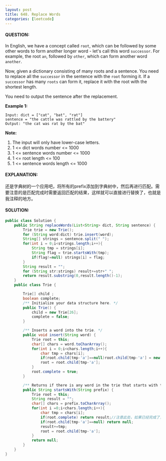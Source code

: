 ```yaml
---
layout: post
title: 648. Replace Words
categories: [leetcode]
---
```


#### QUESTION:

In English, we have a concept called `root`, which can be followed by some other words to form another longer word - let's call this word `successor`. For example, the root `an`, followed by `other`, which can form another word `another`.

Now, given a dictionary consisting of many roots and a sentence. You need to replace all the `successor` in the sentence with the `root` forming it. If a `successor` has many `roots` can form it, replace it with the root with the shortest length.

You need to output the sentence after the replacement.

**Example 1:**

```
Input: dict = ["cat", "bat", "rat"]
sentence = "the cattle was rattled by the battery"
Output: "the cat was rat by the bat"

```

**Note:**

1. The input will only have lower-case letters.
2. 1 <= dict words number <= 1000
3. 1 <= sentence words number <= 1000
4. 1 <= root length <= 100
5. 1 <= sentence words length <= 1000

#### EXPLANATION:

还是字典树的一个应用吧，将所有的prefix添加到字典树中，然后再进行匹配。需要注意的是匹配完成时需要返回匹配的结果，这样就可以直接进行替换了，也就是我注释的地方。

#### SOLUTION:

```JAVA
public class Solution {
    public String replaceWords(List<String> dict, String sentence) {
        Trie trie = new Trie();
        for (String word:dict) trie.insert(word);
        String[] strings = sentence.split(" ");
        for(int i = 0;i<strings.length;i++){
            String tmp = strings[i];
            String flag = trie.startsWith(tmp);
            if(flag!=null) strings[i] = flag;
        }
        String result = "";
        for (String str:strings) result+=str+" ";
        return result.substring(0,result.length()-1);
    }
    public class Trie {

        Trie[] child ;
        boolean complete;
        /** Initialize your data structure here. */
        public Trie() {
            child = new Trie[26];
            complete = false;
        }

        /** Inserts a word into the trie. */
        public void insert(String word) {
            Trie root = this;
            char[] chars = word.toCharArray();
            for(int i = 0;i<chars.length;i++){
                char tmp = chars[i];
                if(root.child[tmp-'a']==null)root.child[tmp-'a'] = new Trie();
                root = root.child[tmp-'a'];
            }
            root.complete = true;
        }

        /** Returns if there is any word in the trie that starts with the given prefix. */
        public String startsWith(String prefix) {
            Trie root = this;
            String result = "";
            char[] chars = prefix.toCharArray();
            for(int i =0;i<chars.length;i++){
                char tmp = chars[i];
                if(root.complete) return result;//注意此处，如果已经完成了，就可以直接返回了。
                if(root.child[tmp-'a']==null) return null;
                result+=tmp;
                root = root.child[tmp-'a'];
            }
            return null;
        }
    }
}
```

